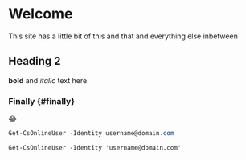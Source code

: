 # Welcome
This site has a little bit of this and that and everything else inbetween
## Heading 2
**bold** and *italic* text here.
### Finally {#finally}
😂
```powershell
Get-CsOnlineUser -Identity username@domain.com
```
```posh
Get-CsOnlineUser -Identity 'username@domain.com'
```
